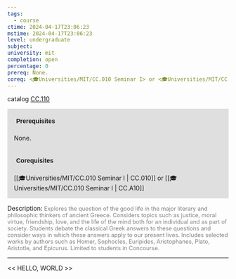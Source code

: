 ```yaml
---
tags:
  - course
ctime: 2024-04-17T23:06:23
mstime: 2024-04-17T23:06:23
level: undergraduate
subject: 
university: mit
completion: open
percentage: 0
prereq: None.
coreq: <🎓Universities/MIT/CC.010 Seminar I> or <🎓Universities/MIT/CC.010 Seminar I>
---
```


catalog [CC.110](http://student.mit.edu/catalog/mCCa.html#CC.110)

<span style="display: block; padding: 15px; background-color: rgb(100, 100, 100, 0.2);"><font id="m_prereq151_0" style="display: block; font-family: Arial, sans-serif; font-weight: bold; padding: 5px">Prerequisites</font><br><span id="prereq151_0">None.</span></span>
<span style="display: block; padding: 15px; background-color: rgb(100, 100, 100, 0.2);"><font id="m_coreq151_0" style="display: block; font-family: Arial, sans-serif; font-weight: bold; padding: 5px">Corequisites</font><br><span id="coreq151_0">[[🎓Universities/MIT/CC.010 Seminar I | CC.010]] or [[🎓Universities/MIT/CC.010 Seminar I | CC.A10]]</span></span>

<font style="">Description:</font>
<font style="color: grey; font-size: 0.8rem;">Explores the question of the good life in the major literary and philosophic thinkers of ancient Greece.  Considers topics such as justice, moral virtue, friendship, love, and the life of the mind both for an individual and as part of society. Students debate the classical Greek answers to these questions and consider ways in which these answers apply to our present lives.  Includes selected works by authors such as Homer, Sophocles, Euripides, Aristophanes, Plato, Aristotle, and Epicurus. Limited to students in Concourse.</font>



---

<< HELLO, WORLD >>
